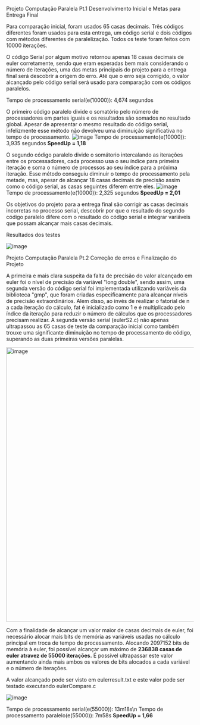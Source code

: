 Projeto Computação Paralela Pt.1
Desenvolvimento Inicial e Metas para Entrega Final

  Para comparação inicial, foram usados 65 casas decimais. Três códigos diferentes foram usados para esta entrega,
um código serial e dois códigos com métodos diferentes de paralelização. Todos os teste foram feitos com 10000 iterações.

O código Serial por algum motivo retornou apenas 18 casas decimais de euler corretamente,
sendo que eram esperadas bem mais considerando o número de iterações, 
uma das metas principais do projeto para a entrega final será descobrir a origem do erro.
Até que o erro seja corrigido, o valor alcançado pelo código serial será usado para comparação com os códigos paralelos.

Tempo de processamento serial(e(10000)): 4,674 segundos

O primeiro código paralelo divide o somatório pelo número de processadores em partes iguais e os resultados são somados no resultado global.
Apesar de apresentar o mesmo resultado do código serial,
infelizmente esse método não devolveu uma diminuição significativa no tempo de processamento.
![image](https://github.com/guichiare/Projeto-Computao-Paralela/assets/64621991/97e6d42e-d029-43d1-9200-075ccc78a35a)
Tempo de processamento(e(10000)): 3,935 segundos **SpeedUp = 1,18**

O segundo código paralelo divide o somátorio intercalando as iterações entre os processadores,
cada processo usa o seu índice para primeira iteração e soma o número de processos ao seu índice para a próxima iteração.
Esse método conseguiu diminuir o tempo de processamento pela metade,
mas, apesar de alcançar 18 casas decimais de precisão assim como o código serial, as casas seguintes diferem entre eles.
![image](https://github.com/guichiare/Projeto-Computao-Paralela/assets/64621991/65c1838d-c88b-467e-9947-43012ede6128)
Tempo de processamento(e(10000)): 2,325 segundos **SpeedUp = 2,01**

Os objetivos do projeto para a entrega final são corrigir as casas decimais incorretas no processo serial,
descobrir por que o resultado do segundo código paralelo difere com o resultado do código serial e
integrar variáveis que possam alcançar mais casas decimais.

Resultados dos testes

![image](https://github.com/guichiare/Projeto-Computao-Paralela/assets/64621991/1d26ebb0-57c2-4654-b535-5abf60af01a1)







Projeto Computação Paralela Pt.2
Correção de erros e Finalização do Projeto

  A primeira e mais clara suspeita da falta de precisão do valor alcançado em euler foi o nível de precisão da variável "long double", sendo assim, uma segunda versão do código serial foi implementada utilizando variáveis da biblioteca "gmp", que foram criadas especificamente para alcançar níveis de precisão extraordinários. Alem disso, ao invés de realizar o fatorial de n a cada iteração do cálculo, fat é inicializado como 1 e é multiplicado pelo índice da iteração para reduzir o número de cálculos que os processadores precisam realizar. A segunda versão serial (eulerS2.c) não apenas ultrapassou as 65 casas de teste da comparação inicial como também trouxe uma significante diminuição no tempo de processamento do código, superando as duas primeiras versões paralelas.
  
<img width="738" alt="image" src="https://github.com/guichiare/Projeto-Computao-Paralela/assets/64621991/6494914e-8640-4c9a-9749-68cf681e990f">

  Com a finalidade de alcançar um valor maior de casas decimais de euler, foi necessário alocar mais bits de memória as variáveis usadas no cálculo principal em troca de tempo de processamento. Alocando 2097152 bits de memória à euler, foi possível alcançar um máximo de **236838 casas de euler atravez de 55000 iterações.** É possível ultrapassar este valor aumentando ainda mais ambos os valores de bits alocados a cada variável e o número de iterações.

A valor alcançado pode ser visto em eulerresult.txt e este valor pode ser testado executando eulerCompare.c

![image](https://github.com/guichiare/Projeto-Computao-Paralela/assets/64621991/d4dafbc9-71f4-4642-a8fd-678af42b304f)

Tempo de processamento serial(e(55000)): 13m18s\n
Tempo de processamento paralelo(e(55000)): 7m58s **SpeedUp = 1,66**
